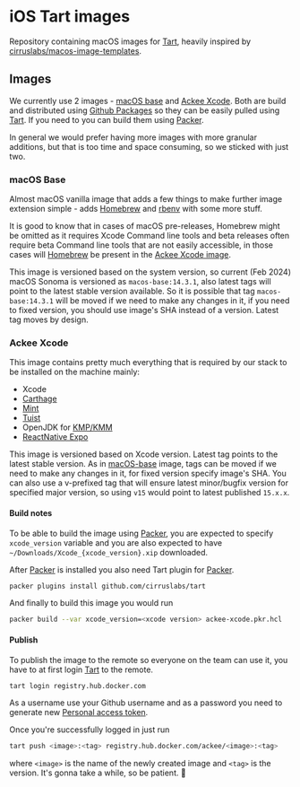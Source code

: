# iOS Tart images

Repository containing macOS images for [Tart][tart], heavily inspired by [cirruslabs/macos-image-templates](https://github.com/cirruslabs/macos-image-templates).

## Images

We currently use 2 images - [macOS base](#macos-base) and [Ackee Xcode](#ackee-xcode). Both are build and distributed using [Github Packages](https://github.com/orgs/AckeeCZ/packages?repo_name=ios-tart-images) so they can be easily pulled using [Tart][tart]. If you need to you can build them using [Packer][packer].

In general we would prefer having more images with more granular additions, but that is too time and space consuming, so we sticked with just two.

### macOS Base

Almost macOS vanilla image that adds a few things to make further image extension simple - adds [Homebrew][homebrew] and [rbenv](https://github.com/rbenv/rbenv) with some more stuff.

It is good to know that in cases of macOS pre-releases, Homebrew might be omitted as it requires Xcode Command line tools and beta releases often require beta Command line tools that are not easily accessible, in those cases will [Homebrew][homebrew] be present in the [Ackee Xcode image](#ackee-xcode).

This image is versioned based on the system version, so current (Feb 2024) macOS Sonoma is versioned as `macos-base:14.3.1`, also latest tags will point to the latest stable version available. So it is possible that tag `macos-base:14.3.1` will be moved if we need to make any changes in it, if you need to fixed version, you should use image's SHA instead of a version. Latest tag moves by design.

### Ackee Xcode

This image contains pretty much everything that is required by our stack to be installed on the machine mainly:
- Xcode
- [Carthage](https://github.com/Carthage/Carthage)
- [Mint](https://github.com/yonaskolb/Mint)
- [Tuist](https://tuist.io)
- OpenJDK for [KMP/KMM](https://kotlinlang.org/docs/multiplatform.html)
- [ReactNative Expo](https://expo.dev)

This image is versioned based on Xcode version. Latest tag points to the latest stable version. As in [macOS-base](#macos-base) image, tags can be moved if we need to make any changes in it, for fixed version specify image's SHA. You can also use a v-prefixed tag that will ensure latest minor/bugfix version for specified major version, so using `v15` would point to latest published `15.x.x`. 

#### Build notes

To be able to build the image using [Packer][packer], you are expected to specify `xcode_version` variable and you are also expected to have `~/Downloads/Xcode_{xcode_version}.xip` downloaded.

After [Packer][packer] is installed you also need Tart plugin for [Packer][packer].

```sh
packer plugins install github.com/cirruslabs/tart
```

And finally to build this image you would run

```sh
packer build --var xcode_version=<xcode version> ackee-xcode.pkr.hcl
```

#### Publish

To publish the image to the remote so everyone on the team can use it, you have to at first login [Tart][tart] to the remote.

```sh
tart login registry.hub.docker.com
```

As a username use your Github username and as a password you need to generate new [Personal access token](https://github.com/settings/tokens).

Once you're successfully logged in just run

```sh
tart push <image>:<tag> registry.hub.docker.com/ackee/<image>:<tag>
```

where `<image>` is the name of the newly created image and `<tag>` is the version. It's gonna take a while, so be patient. 💪

[tart]: https://tart.run
[homebrew]: https://brew.sh
[packer]: https://www.packer.io
